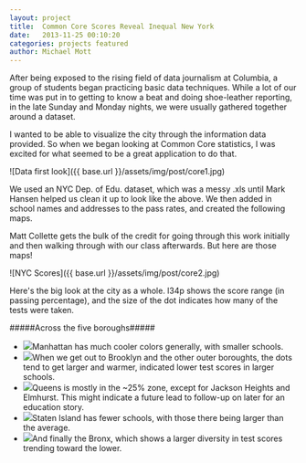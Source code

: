 ```yaml
---
layout: project
title:  Common Core Scores Reveal Inequal New York
date:   2013-11-25 00:10:20
categories: projects featured
author: Michael Mott
---
```


After being exposed to the rising field of data journalism at Columbia, a group of students began practicing basic data techniques. While a lot of our time was put in to getting to know a beat and doing shoe-leather reporting, in the late Sunday and Monday nights, we were usually gathered together around a dataset.

I wanted to be able to visualize the city through the information data provided. So when we began looking at Common Core statistics, I was excited for what seemed to be a great application to do that.

![Data first look]({{ base.url }}/assets/img/post/core1.jpg)

We used an NYC Dep. of Edu. dataset, which was a messy .xls until Mark Hansen helped us clean it up to look like the above. We then added in school names and addresses to the pass rates, and created the following maps. 

Matt Collette gets the bulk of the credit for going through this work initially and then walking through with our class afterwards. But here are those maps!

![NYC Scores]({{ base.url }}/assets/img/post/core2.jpg)

Here's the big look at the city as a whole. l34p shows the score range (in passing percentage), and the size of the dot indicates how many of the tests were taken. 

#####Across the five boroughs#####


<ul class="bxslider">
  <li><img src="{{ base.url }}/assets/img/post/core3.jpg"/>Manhattan has much cooler colors generally, with smaller schools.</li>
  <li><img src="{{ base.url }}/assets/img/post/core4.jpg"/>When we get out to Brooklyn and the other outer boroughts, the dots tend to get larger and warmer, indicated lower test scores in larger schools.</li>
  <li><img src="{{ base.url }}/assets/img/post/core5.jpg"/>Queens is mostly in the ~25% zone, except for Jackson Heights and Elmhurst. This might indicate a future lead to follow-up on later for an education story.</li>
  <li><img src="{{ base.url }}/assets/img/post/core6.jpg"/>Staten Island has fewer schools, with those there being larger than the average.</li>
  <li><img src="{{ base.url }}/assets/img/post/core7.jpg"/>And finally the Bronx, which shows a larger diversity in test scores trending toward the lower.</li>
</ul>

<script>
		$(document).ready(function(){
		  $('.bxslider').bxSlider();
		});
	</script>

<!--
Manhattan has much cooler colors generally, with smaller schools.<img src="{{ base.url }}/assets/img/post/core3.jpg" alt="NYC Common Core-Manhattan" style="float:right"/>

When we get out to Brooklyn and the other outer boroughts, the dots tend to get larger and warmer, indicated lower test scores in larger schools.<img src="{{ base.url }}/assets/img/post/core4.jpg" alt="NYC Common Core-Brooklyn" style="float:right"/>

Queens is mostly in the ~25% zone, except for Jackson Heights and Elmhurst. This might indicate a future lead to follow-up on later for an education story.<img src="{{ base.url }}/assets/img/post/core5.jpg" alt="NYC Common Core-Queens" style="float:right"/>

Staten Island has fewer schools, with those there being larger than the average.<img src="{{ base.url }}/assets/img/post/core6.jpg" alt="NYC Common Core-Staten Island" style="float:right"/>

And finally the Bronx, which shows a larger diversity in test scores trending toward the lower.<img src="{{ base.url }}/assets/img/post/core7.jpg" alt="NYC Common Core-Bronx" style="float:right"/>-->